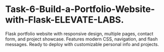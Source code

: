 # Task-6-Build-a-Portfolio-Website-with-Flask-ELEVATE-LABS.
Flask portfolio website with responsive design, multiple pages, contact form, and project showcase. Features modern CSS, navigation, and flash messages. Ready to deploy with customizable personal info and projects.
